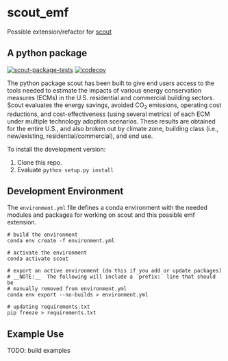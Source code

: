 # scout_emf
Possible extension/refactor for [scout](https://github.com/trynthink/scout)

## A python package
[![scout-package-tests](https://github.com/dewittpe/scout_emf/actions/workflows/tox.yml/badge.svg?branch=main)](https://github.com/dewittpe/scout_emf/actions/workflows/tox.yml)
[![codecov](https://codecov.io/gh/dewittpe/scout_emf/branch/main/graph/badge.svg?token=zUXw1hToQa)](https://codecov.io/gh/dewittpe/scout_emf)

The python package scout has been built to give end users access to the tools
needed to estimate the impacts of various energy conservation measures (ECMs) in
the U.S. residential and commercial building sectors. Scout evaluates the energy
savings, avoided CO<sub>2</sub> emissions, operating cost reductions, and
cost-effectiveness (using several metrics) of each ECM under multiple technology
adoption scenarios. These results are obtained for the entire U.S., and also
broken out by climate zone, building class (i.e., new/existing,
residential/commercial), and end use.

To install the development version:
1. Clone this repo.
3. Evaluate `python setup.py install`

## Development Environment

The `environment.yml` file defines a conda environment with the needed modules
and packages for working on scout and this possible emf extension.

    # build the environment
    conda env create -f environment.yml

    # activate the environment
    conda activate scout

    # export an active environment (do this if you add or update packages)
    # __NOTE:__  The following will include a `prefix:` line that should be
    # manually removed from environment.yml
    conda env export --no-builds > environment.yml

    # updating requirements.txt
    pip freeze > requirements.txt

## Example Use

TODO: build examples
